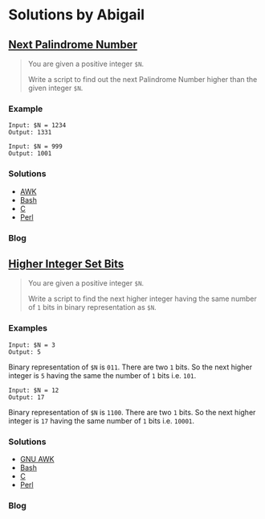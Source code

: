 # Solutions by Abigail
## [Next Palindrome Number](https://perlweeklychallenge.org/blog/perl-weekly-challenge-114/#TASK1)

> You are given a positive integer `$N`.
>
> Write a script to find out the next Palindrome Number higher than
> the given integer `$N`.

### Example
~~~~
Input: $N = 1234
Output: 1331

Input: $N = 999
Output: 1001
~~~~

### Solutions
* [AWK](awk/ch-1.awk)
* [Bash](bash/ch-1.sh)
* [C](c/ch-1.c)
* [Perl](perl/ch-1.pl)

### Blog

## [Higher Integer Set Bits](https://perlweeklychallenge.org/blog/perl-weekly-challenge-114/#TASK2)

> You are given a positive integer `$N`.
> 
> Write a script to find the next higher integer having the same number of
> `1` bits in binary representation as `$N`.

### Examples
~~~~
Input: $N = 3
Output: 5
~~~~

Binary representation of `$N` is `011`. There are two `1` bits. So the next
higher integer is `5` having the same the number of `1` bits i.e. `101`.

~~~~
Input: $N = 12
Output: 17
~~~~

Binary representation of `$N` is `1100`. There are two `1` bits. So the next
higher integer is `17` having the same number of `1` bits i.e. `10001`.

### Solutions
* [GNU AWK](awk/ch-2.gawk)
* [Bash](bash/ch-2.sh)
* [C](c/ch-2.c)
* [Perl](perl/ch-2.pl)

### Blog

